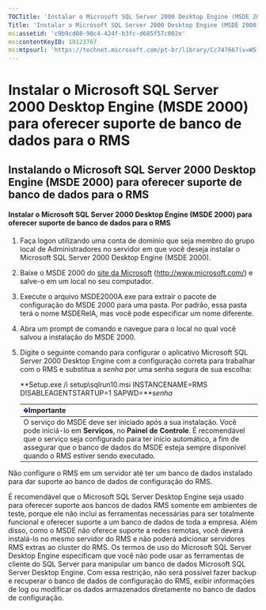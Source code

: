 ```yaml
---
TOCTitle: 'Instalar o Microsoft SQL Server 2000 Desktop Engine (MSDE 2000) para oferecer suporte de banco de dados para o RMS'
Title: 'Instalar o Microsoft SQL Server 2000 Desktop Engine (MSDE 2000) para oferecer suporte de banco de dados para o RMS'
ms:assetid: 'c9b9cd08-98c4-424f-b3fc-d685f57c002e'
ms:contentKeyID: 18123767
ms:mtpsurl: 'https://technet.microsoft.com/pt-br/library/Cc747667(v=WS.10)'
---
```


Instalar o Microsoft SQL Server 2000 Desktop Engine (MSDE 2000) para oferecer suporte de banco de dados para o RMS
==================================================================================================================

Instalando o Microsoft SQL Server 2000 Desktop Engine (MSDE 2000) para oferecer suporte de banco de dados para o RMS
--------------------------------------------------------------------------------------------------------------------

#### Instalar o Microsoft SQL Server 2000 Desktop Engine (MSDE 2000) para oferecer suporte de banco de dados para o RMS

1.  Faça logon utilizando uma conta de domínio que seja membro do grupo local de Administradores no servidor em que você deseja instalar o Microsoft SQL Server 2000 Desktop Engine (MSDE 2000).

2.  Baixe o MSDE 2000 do [site da Microsoft](http://www.microsoft.com/) (http://www.microsoft.com/) e salve-o em um local no seu computador.

3.  Execute o arquivo MSDE2000A.exe para extrair o pacote de configuração do MSDE 2000 para uma pasta. Por padrão, essa pasta terá o nome MSDERelA, mas você pode especificar um nome diferente.

4.  Abra um prompt de comando e navegue para o local no qual você salvou a instalação do MSDE 2000.

5.  Digite o seguinte comando para configurar o aplicativo Microsoft SQL Server 2000 Desktop Engine com a configuração correta para trabalhar com o RMS e substitua a *senha* por uma senha segura de sua escolha:

    **Setup.exe /i setup\\sqlrun10.msi INSTANCENAME=RMS DISABLEAGENTSTARTUP=1 SAPWD=***senha*

    | ![](images/Cc747667.Important(WS.10).gif)Importante                                                                                                                                                                                                                                    |
    |---------------------------------------------------------------------------------------------------------------------------------------------------------------------------------------------------------------------------------------------------------------------------------------------------------------------|
    | O serviço do MSDE deve ser iniciado após a sua instalação. Você pode iniciá-lo em **Serviços**, no **Painel de Controle**. É recomendável que o serviço seja configurado para ter início automático, a fim de assegurar que o banco de dados do MSDE esteja sempre disponível quando o RMS estiver sendo executado. |

Não configure o RMS em um servidor até ter um banco de dados instalado para dar suporte ao banco de dados de configuração do RMS.

É recomendável que o Microsoft SQL Server Desktop Engine seja usado para oferecer suporte aos bancos de dados RMS somente em ambientes de teste, porque ele não inclui as ferramentas necessárias para ser totalmente funcional e oferecer suporte a um banco de dados de toda a empresa. Além disso, como o MSDE não oferece suporte a redes remotas, você deverá instalá-lo no mesmo servidor do RMS e não poderá adicionar servidores RMS extras ao cluster do RMS. Os termos de uso do Microsoft SQL Server Desktop Engine especificam que você não pode usar as ferramentas de cliente do SQL Server para manipular um banco de dados Microsoft SQL Server Desktop Engine. Com essa restrição, não será possível fazer backup e recuperar o banco de dados de configuração do RMS, exibir informações de log ou modificar os dados armazenados diretamente no banco de dados de configuração.
